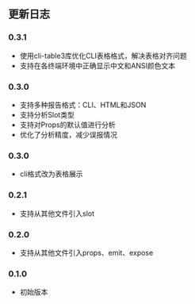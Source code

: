 ## 更新日志

### 0.3.1
- 使用cli-table3库优化CLI表格格式，解决表格对齐问题
- 支持在各终端环境中正确显示中文和ANSI颜色文本

### 0.3.0
- 支持多种报告格式：CLI、HTML和JSON
- 支持分析Slot类型
- 支持对Props的默认值进行分析
- 优化了分析精度，减少误报情况

### 0.3.0
- cli格式改为表格展示

### 0.2.1
- 支持从其他文件引入slot

### 0.2.0
- 支持从其他文件引入props、emit、expose

### 0.1.0
- 初始版本